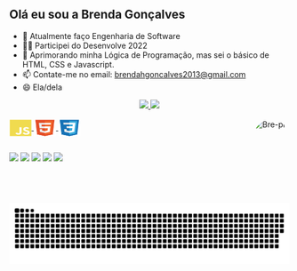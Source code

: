 ## Olá eu sou a Brenda Gonçalves

- 🔭 Atualmente faço Engenharia de Software
- 👩‍💻 Participei do Desenvolve 2022
- 🌱 Aprimorando minha Lógica de Programação, mas sei o básico de HTML, CSS e Javascript.
- 📫 Contate-me no email: brendahgoncalves2013@gmail.com
- 😄 Ela/dela

<div align="center">
  <a href="https://github.com/Brendatg">
  <img height="150em" src="https://github-readme-stats.vercel.app/api?username=brendatg&show_icons=true&theme=material-palenight"/>
  <img height="150em" src="https://github-readme-stats.vercel.app/api/top-langs/?username=brendatg&layout=compact&langs_count=7&theme=material-palenight"/>
</div>
  <div style="display: inline_block"><br>
  <img align="center" alt="Brenda-Js" height="30" width="40" src="https://raw.githubusercontent.com/devicons/devicon/master/icons/javascript/javascript-plain.svg">
  <img align="center" alt="Brenda-HTML" height="30" width="40" src="https://raw.githubusercontent.com/devicons/devicon/master/icons/html5/html5-original.svg">
  <img align="center" alt="Brenda-CSS" height="30" width="40" src="https://raw.githubusercontent.com/devicons/devicon/master/icons/css3/css3-original.svg">
  <img align="right" alt="Bre-pic" height="150" style="border-radius:50px;" src="https://media.discordapp.net/attachments/846894151366344725/1203019831885037608/gifmaker_me.gif?ex=65cf9286&is=65bd1d86&hm=158cef51043ea6c9936c9fff9b1eedab7917593ca86d81c11b90903d5a255d2d&=&width=676&height=676">
</div>
  
  ##
 
<div> 
  <a href="https://instagram.com/brenda.tgg" target="_blank"><img src="https://img.shields.io/badge/-Instagram-%23E4405F?style=for-the-badge&logo=instagram&logoColor=white" target="_blank"></a>
 	<a href="https://www.twitch.tv/Haile_din" target="_blank"><img src="https://img.shields.io/badge/Twitch-9146FF?style=for-the-badge&logo=twitch&logoColor=white" target="_blank"></a>
  <a href = "mailto:brendahgoncalves2013@gmail.com"><img src="https://img.shields.io/badge/-Gmail-%23333?style=for-the-badge&logo=gmail&logoColor=white" target="_blank"></a>
  <a href="https://www.linkedin.com/in/brenda-gonçalves-teixeira" target="_blank"><img src="https://img.shields.io/badge/-LinkedIn-%230077B5?style=for-the-badge&logo=linkedin&logoColor=white" target="_blank"></a> 
  <a href="https://open.spotify.com/user/i6250aoxj28tdp1mk7f20rnz9" target="_blank"><img src="https://img.shields.io/badge/Spotify-1ED760?&style=for-the-badge&logo=spotify&logoColor=white" target="_blank"></a>
  
  
  <picture>
  <source media="(prefers-color-scheme: dark)" srcset="https://raw.githubusercontent.com/brendatg/brendatg/output/github-contribution-grid-snake-dark.svg">
  <source media="(prefers-color-scheme: light)" srcset="https://raw.githubusercontent.com/brendatg/brendatg/output/github-contribution-grid-snake.svg">
  <img alt="github contribution grid snake animation" src="https://raw.githubusercontent.com/brendatg/brendatg/output/github-contribution-grid-snake.svg">
</picture>
 </div>
  
  
